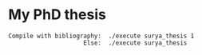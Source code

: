 # My PhD thesis

```
Compile with bibliography:  ./execute surya_thesis 1
                     Else:  ./execute surya_thesis
```
